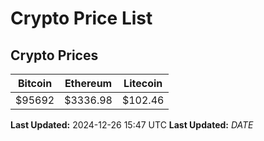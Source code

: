 # Crypto Price List

## Crypto Prices
| Bitcoin | Ethereum | Litecoin |
| ------- | -------- | -------- |
| $95692 | $3336.98 | $102.46 |
**Last Updated:** 2024-12-26 15:47 UTC
**Last Updated:** $DATE$

